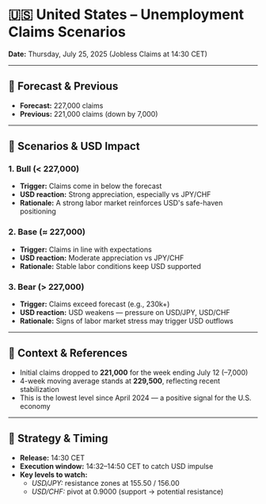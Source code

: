 # 🇺🇸 United States – Unemployment Claims Scenarios  
**Date:** Thursday, July 25, 2025 (Jobless Claims at 14:30 CET)

---

## 🔹 Forecast & Previous

- **Forecast:** 227,000 claims  
- **Previous:** 221,000 claims (down by 7,000)

---

## 🚀 Scenarios & USD Impact

### 1. **Bull** (< 227,000)  
- **Trigger:** Claims come in below the forecast  
- **USD reaction:** Strong appreciation, especially vs JPY/CHF  
- **Rationale:** A strong labor market reinforces USD's safe-haven positioning

### 2. **Base** (≈ 227,000)  
- **Trigger:** Claims in line with expectations  
- **USD reaction:** Moderate appreciation vs JPY/CHF  
- **Rationale:** Stable labor conditions keep USD supported

### 3. **Bear** (> 227,000)  
- **Trigger:** Claims exceed forecast (e.g., 230k+)  
- **USD reaction:** USD weakens — pressure on USD/JPY, USD/CHF  
- **Rationale:** Signs of labor market stress may trigger USD outflows

---

## 📌 Context & References

- Initial claims dropped to **221,000** for the week ending July 12 (–7,000)  
- 4-week moving average stands at **229,500**, reflecting recent stabilization  
- This is the lowest level since April 2024 — a positive signal for the U.S. economy

---

## 🎯 Strategy & Timing

- **Release:** 14:30 CET  
- **Execution window:** 14:32–14:50 CET to catch USD impulse  
- **Key levels to watch:**
  - *USD/JPY:* resistance zones at 155.50 / 156.00  
  - *USD/CHF:* pivot at 0.9000 (support → potential resistance)
